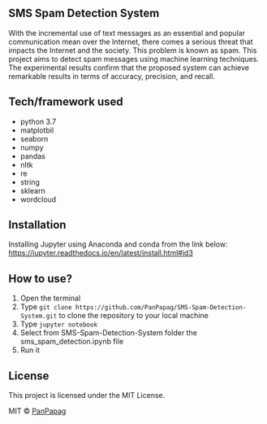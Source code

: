 ## SMS Spam Detection System
With the incremental use of text messages as an essential and popular communication mean over the Internet, there comes a serious threat that impacts the Internet and the society. This problem is known as spam. This project aims to detect spam messages using machine learning techniques. Τhe experimental results confirm that the proposed system can achieve remarkable results in terms of accuracy, precision, and recall.

## Tech/framework used
- python 3.7
- matplotbil
- seaborn
- numpy
- pandas
- nltk
- re
- string
- sklearn
- wordcloud

## Installation
Installing Jupyter using Anaconda and conda from the link below:\
https://jupyter.readthedocs.io/en/latest/install.html#id3

## How to use?
1. Open the terminal
2. Type ```git clone https://github.com/PanPapag/SMS-Spam-Detection-System.git``` 
   to clone the repository to your local machine
3. Type ```jupyter notebook```
4. Select from SMS-Spam-Detection-System folder the sms_spam_detection.ipynb file
5. Run it

## License
This project is licensed under the MIT License.

MIT © [PanPapag]()
